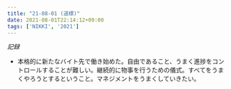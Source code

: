 ```yaml
---
title: "21-08-01 (道標)"
date: 2021-08-01T22:14:12+09:00
tags: ['NIKKI', '2021']
---
```

*記録*
- 本格的に新たなバイト先で働き始めた。自由であること、うまく進捗をコントロールすることが難しい。継続的に物事を行うための儀式。すべてをうまくやろうとするということ。マネジメントをうまくしていきたい。

